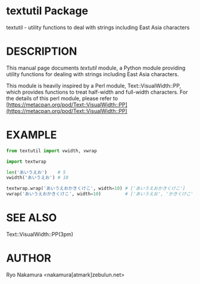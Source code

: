 # textutil Package

textutil - utility functions to deal with strings including East Asia characters

# DESCRIPTION

This manual page documents *textutil* module, a Python module
providing utility functions for dealing with strings including East
Asia characters.

This module is heavily inspired by a Perl module,
Text::VisualWidth::PP, which provides functions to treat half-width
and full-width characters.  For the details of this perl module,
please refer to
[https://metacpan.org/pod/Text::VisualWidth::PP](https://metacpan.org/pod/Text::VisualWidth::PP)

# EXAMPLE

```python
from textutil import vwidth, vwrap

import textwrap

len('あいうえお')    # 5
vwidth('あいうえお') # 10

textwrap.wrap('あいうえおかきくけこ', width=10) # ['あいうえおかきくけこ']
vwrap('あいうえおかきくけこ', width=10)         # ['あいうえお', 'かきくけこ']
```

# SEE ALSO

Text::VisualWidth::PP(3pm)

# AUTHOR

Ryo Nakamura <nakamura[atmark]zebulun.net>
